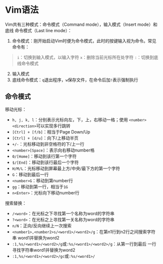 # Vim语法

Vim共有三种模式：命令模式（Command mode），输入模式（Insert mode）和底线
命令模式（Last line mode）：

1. 命令模式：刚开始启动Vim时便为命令模式，此时的按键输入视为命令。常见
命令有：

> `i`：切换到输入模式，以输入字符
> `x`：删除当前光标所在处字符
> `:`：切换到底线命令模式

2. 输入模式
3. 底线命令模式：`q`退出程序，`w`保存文件，在命令后加`!`表示强制执行

## 命令模式

移动光标：

* `h, j, k, l`：分别表示光标向左，下，上，右移动一格；使用
`<number><direction>`可以实现多行跳转
* `[Ctrl] + [f/b]`：相当于Page Down/Up
* `[Ctrl] + [d/u]`：向下/上移动半页
* `+/-`：光标移动到非空格符的下/上一行
* `<number>[Space]`：表示向右移动number格
* `0/[Home]`：移动到该行第一个字符
* `$/[End]`：移动到该行最后一个字符
* `H/M/L`：光标移动到屏幕最上方/中央/最下方的第一个字符
* `G`：移动到最后一行
* `<number>G`：移动到第number行
* `gg`：移动到第一行，相当于`1G`
* `n<Enter>`：光标向下移动number行

搜索替换：

* `/<word>`：在光标之下寻找第一个名称为word的字符串
* `?<word>`：在光标之上寻找第一关名称为word的字符串
* `n/N`：正向/反向继续上一次搜索
* `<number1>,<number2>s/<word1>/<word2>/g`：在第n1行到n2行之间搜索字符串
word1并替换为word2
* `:1,%s/<word1>/<word2>/g`或`:%s/<word1>/<word2>/g`：从第一行到最后
一行寻找字符串word1并替换为word2
* `:1,%s/<word1>/<word2>/gc`或`:%s/<word1>/`
